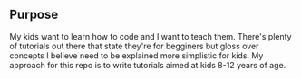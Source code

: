 ## Purpose
My kids want to learn how to code and I want to teach them.  There's plenty of tutorials out there that state they're for begginers but gloss over concepts I believe need to be explained more simplistic for kids.  My approach for this repo is to write tutorials aimed at kids 8-12 years of age.
